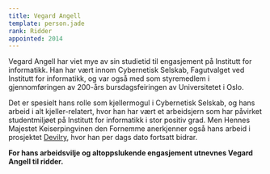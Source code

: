 ```yaml
---
title: Vegard Angell
template: person.jade
rank: Ridder
appointed: 2014
---
```


Vegard Angell har viet mye av sin studietid til engasjement på Institutt for informatikk. Han har vært innom Cybernetisk Selskab, Fagutvalget ved Institutt for informatikk, og var også med som styremedlem i gjennomføringen av 200-års bursdagsfeiringen av Universitetet i Oslo.

Det er spesielt hans rolle som kjellermogul i Cybernetisk Selskab, og hans arbeid i alt kjeller-relatert, hvor han har vært et arbeidsjern som har påvirket studentmiljøet på Institutt for informatikk i stor positiv grad. Men Hennes Majestet Keiserpingvinen den Fornemme anerkjenner også hans arbeid i prosjektet [Devilry](http://devilry.org/), hvor han per dags dato fortsatt bidrar.

**For hans arbeidsvilje og altoppslukende engasjement utnevnes Vegard Angell til ridder.**